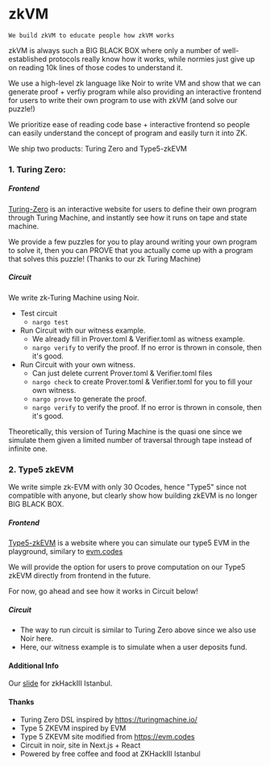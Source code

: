 # zkVM

```
We build zkVM to educate people how zkVM works
```

zkVM is always such a BIG BLACK BOX where only a number of well-established protocols really know how it works, while normies just give up on reading 10k lines of those codes to understand it.

We use a high-level zk language like Noir to write VM and show that we can generate proof + verfiy program while also providing an interactive frontend for users to write their own program to use with zkVM (and solve our puzzle!)

We prioritize ease of reading code base + interactive frontend so people can easily understand the concept of program and easily turn it into ZK.

We ship two products: Turing Zero and Type5-zkEVM

### 1. Turing Zero:

##### Frontend

[Turing-Zero](turing-zero.vercel.app) is an interactive website for users to define their own program through Turing Machine, and instantly see how it runs on tape and state machine.

We provide a few puzzles for you to play around writing your own program to solve it, then you can PROVE that you actually come up with a program that solves this puzzle! (Thanks to our zk Turing Machine)

##### Circuit

We write zk-Turing Machine using Noir.

- Test circuit
  - `nargo test`
- Run Circuit with our witness example.
  - We already fill in Prover.toml & Verifier.toml as witness example.
  - `nargo verify` to verify the proof. If no error is thrown in console, then it's good.
- Run Circuit with your own witness.
  - Can just delete current Prover.toml & Verifier.toml files
  - `nargo check` to create Prover.toml & Verifier.toml for you to fill your own witness.
  - `nargo prove` to generate the proof.
  - `nargo verify` to verify the proof. If no error is thrown in console, then it's good.

Theoretically, this version of Turing Machine is the quasi one since we simulate them given a limited number of traversal through tape instead of infinite one.

### 2. Type5 zkEVM

We write simple zk-EVM with only 30 Ocodes, hence "Type5" since not compatible with anyone, but clearly show how building zkEVM is no longer BIG BLACK BOX.

##### Frontend

[Type5-zkEVM](https://t5zkevm.tetrationlab.com/) is a website where you can simulate our type5 EVM in the playground, similary to [evm.codes](https://www.evm.codes/?fork=shanghai)

We will provide the option for users to prove computation on our Type5 zkEVM directly from frontend in the future.

For now, go ahead and see how it works in Circuit below!

##### Circuit

- The way to run circuit is similar to Turing Zero above since we also use Noir here.
- Here, our witness example is to simulate when a user deposits fund.

#### Additional Info

Our [slide](https://docs.google.com/presentation/d/12PGC8Kbqlih2db5kSJf3CY4rGAtsnfdu7MQ79Y7VOwI/edit#slide=id.g299f98d3e12_0_18) for zkHackIII Istanbul.

#### Thanks

- Turing Zero DSL inspired by https://turingmachine.io/
- Type 5 ZKEVM inspired by EVM
- Type 5 ZKEVM site modified from https://evm.codes
- Circuit in noir, site in Next.js + React
- Powered by free coffee and food at ZKHackIII Istanbul

